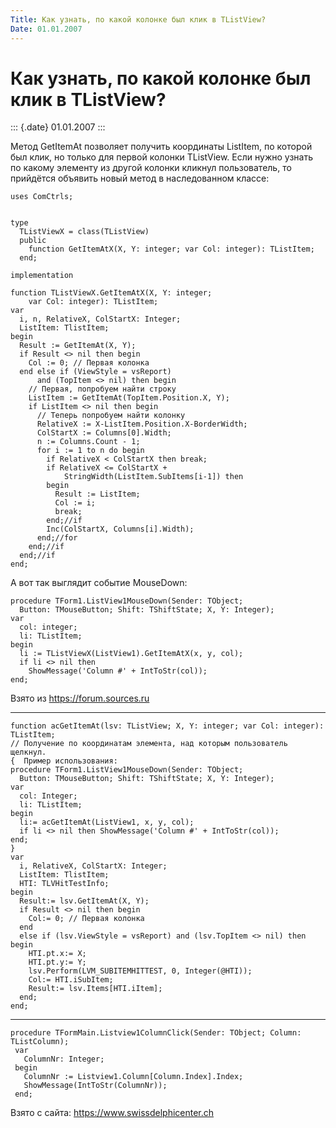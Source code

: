 ```yaml
---
Title: Как узнать, по какой колонке был клик в TListView?
Date: 01.01.2007
---
```



Как узнать, по какой колонке был клик в TListView?
==================================================

::: {.date}
01.01.2007
:::

Метод GetItemAt позволяет получить координаты ListItem, по которой был
клик, но только для первой колонки TListView. Если нужно узнать по
какому элементу из другой колонки кликнул пользователь, то прийдётся
объявить новый метод в наследованном классе:

    uses ComCtrls;

     
    type
      TListViewX = class(TListView)
      public
        function GetItemAtX(X, Y: integer; var Col: integer): TListItem;
      end;
     
    implementation
     
    function TListViewX.GetItemAtX(X, Y: integer;
        var Col: integer): TListItem;
    var
      i, n, RelativeX, ColStartX: Integer;
      ListItem: TlistItem;
    begin
      Result := GetItemAt(X, Y);
      if Result <> nil then begin
        Col := 0; // Первая колонка
      end else if (ViewStyle = vsReport)
          and (TopItem <> nil) then begin
        // Первая, попробуем найти строку
        ListItem := GetItemAt(TopItem.Position.X, Y);
        if ListItem <> nil then begin
          // Теперь попробуем найти колонку
          RelativeX := X-ListItem.Position.X-BorderWidth;
          ColStartX := Columns[0].Width;
          n := Columns.Count - 1;
          for i := 1 to n do begin
            if RelativeX < ColStartX then break;
            if RelativeX <= ColStartX +
                StringWidth(ListItem.SubItems[i-1]) then
            begin
              Result := ListItem;
              Col := i;
              break;
            end;//if
            Inc(ColStartX, Columns[i].Width);
          end;//for
        end;//if
      end;//if
    end;

А вот так выглядит событие MouseDown:

    procedure TForm1.ListView1MouseDown(Sender: TObject;
      Button: TMouseButton; Shift: TShiftState; X, Y: Integer);
    var
      col: integer;
      li: TListItem;
    begin
      li := TListViewX(ListView1).GetItemAtX(x, y, col);
      if li <> nil then
        ShowMessage('Column #' + IntToStr(col));
    end;

Взято из <https://forum.sources.ru>

------------------------------------------------------------------------

    function acGetItemAt(lsv: TListView; X, Y: integer; var Col: integer): TListItem;
    // Получение по координатам элемента, над которым пользователь щелкнул.
    {  Пример использования:
    procedure TForm1.ListView1MouseDown(Sender: TObject;
      Button: TMouseButton; Shift: TShiftState; X, Y: Integer);
    var
      col: Integer;
      li: TListItem;
    begin
      li:= acGetItemAt(ListView1, x, y, col);
      if li <> nil then ShowMessage('Column #' + IntToStr(col));
    end;
    }
    var
      i, RelativeX, ColStartX: Integer;
      ListItem: TlistItem;
      HTI: TLVHitTestInfo;
    begin
      Result:= lsv.GetItemAt(X, Y);
      if Result <> nil then begin
        Col:= 0; // Первая колонка
      end
      else if (lsv.ViewStyle = vsReport) and (lsv.TopItem <> nil) then begin
        HTI.pt.x:= X;
        HTI.pt.y:= Y;
        lsv.Perform(LVM_SUBITEMHITTEST, 0, Integer(@HTI));
        Col:= HTI.iSubItem;
        Result:= lsv.Items[HTI.iItem];
      end;
    end;

------------------------------------------------------------------------

    procedure TFormMain.Listview1ColumnClick(Sender: TObject; Column: TListColumn);
     var
       ColumnNr: Integer;
     begin
       ColumnNr := Listview1.Column[Column.Index].Index;
       ShowMessage(IntToStr(ColumnNr));
     end;

Взято с сайта: <https://www.swissdelphicenter.ch>
